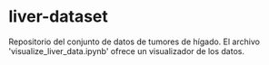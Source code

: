# liver-dataset
Repositorio del conjunto de datos de tumores de hígado. El archivo 'visualize_liver_data.ipynb' ofrece un visualizador de los datos.

